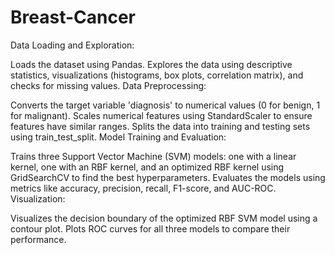 # Breast-Cancer
Data Loading and Exploration:

Loads the dataset using Pandas. Explores the data using descriptive statistics, visualizations (histograms, box plots, correlation matrix), and checks for missing values. Data Preprocessing:

Converts the target variable 'diagnosis' to numerical values (0 for benign, 1 for malignant). Scales numerical features using StandardScaler to ensure features have similar ranges. Splits the data into training and testing sets using train_test_split. Model Training and Evaluation:

Trains three Support Vector Machine (SVM) models: one with a linear kernel, one with an RBF kernel, and an optimized RBF kernel using GridSearchCV to find the best hyperparameters. Evaluates the models using metrics like accuracy, precision, recall, F1-score, and AUC-ROC. Visualization:

Visualizes the decision boundary of the optimized RBF SVM model using a contour plot. Plots ROC curves for all three models to compare their performance.
